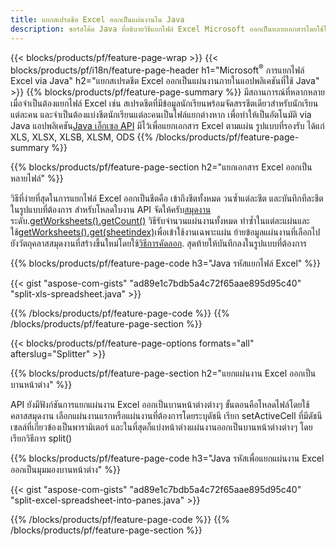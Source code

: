 ```yaml
---
title: แยกสเปรดชีต Excel ออกเป็นแผ่นงานใน Java
description: ซอร์สโค้ด Java ที่อธิบายวิธีแยกไฟล์ Excel Microsoft ออกเป็นหลายเอกสารโดยใช้ไลบรารี Java Excel
---
```

{{< blocks/products/pf/feature-page-wrap >}}
{{< blocks/products/pf/i18n/feature-page-header h1="Microsoft<sup>&reg;</sup> การแยกไฟล์ Excel via Java" h2="แยกสเปรดชีต Excel ออกเป็นแผ่นงานภายในแอปพลิเคชันที่ใช้ Java" >}}
{{% blocks/products/pf/feature-page-summary %}}
 มีสถานการณ์ที่หลากหลาย เมื่อจำเป็นต้องแยกไฟล์ Excel เช่น สเปรดชีตที่มีข้อมูลนักเรียนพร้อมจัดสรรชีตเดียวสำหรับนักเรียนแต่ละคน และจำเป็นต้องแบ่งชีตนักเรียนแต่ละคนเป็นไฟล์แยกต่างหาก เพื่อทำให้เป็นอัตโนมัติ via Java แอปพลิเคชัน[Java เอ็กเซล API](/cells/th/java/) มีไว้เพื่อแยกเอกสาร Excel ตามแผ่น รูปแบบที่รองรับ ได้แก่ XLS, XLSX, XLSB, XLSM, ODS
{{% /blocks/products/pf/feature-page-summary %}}

{{% blocks/products/pf/feature-page-section h2="แยกเอกสาร Excel ออกเป็นหลายไฟล์" %}}

 วิธีที่ง่ายที่สุดในการแยกไฟล์ Excel ออกเป็นชีตคือ เข้าถึงชีตทั้งหมด วนซ้ำแต่ละชีต และบันทึกทีละชีตในรูปแบบที่ต้องการ สำหรับโหลดใบงาน API จัดให้ครับ[สมุดงาน](https://reference.aspose.com/cells/java/com.aspose.cells/Workbook) ระดับ.[getWorksheets().getCount()](https://reference.aspose.com/cells/java/com.aspose.cells/worksheetcollection#Count) วิธีรับจำนวนแผ่นงานทั้งหมด ทำซ้ำในแต่ละแผ่นและใช้[getWorksheets().get(sheetindex)](https://reference.aspose.com/cells/java/com.aspose.cells/worksheetcollection#get)เพื่อเข้าใช้งานเฉพาะแผ่น ย้ายข้อมูลแผ่นงานที่เลือกไปยังวัตถุคลาสสมุดงานที่สร้างขึ้นใหม่โดยใช้[วิธีการคัดลอก](https://reference.aspose.com/cells/java/com.aspose.cells/workbook#copy(com.aspose.cells.Workbook)). สุดท้ายให้บันทึกลงในรูปแบบที่ต้องการ

{{% blocks/products/pf/feature-page-code h3="Java รหัสแยกไฟล์ Excel" %}}

{{< gist "aspose-com-gists" "ad89e1c7bdb5a4c72f65aae895d95c40" "split-xls-spreadsheet.java" >}}

{{% /blocks/products/pf/feature-page-code %}}
{{% /blocks/products/pf/feature-page-section %}}

{{< blocks/products/pf/feature-page-options formats="all" afterslug="Splitter" >}}

{{% blocks/products/pf/feature-page-section h2="แยกแผ่นงาน Excel ออกเป็นบานหน้าต่าง" %}}

API ยังมีฟังก์ชันการแยกแผ่นงาน Excel ออกเป็นบานหน้าต่างต่างๆ ขั้นตอนคือโหลดไฟล์โดยใช้คลาสสมุดงาน เลือกแผ่นงานแรกหรือแผ่นงานที่ต้องการโดยระบุดัชนี เรียก setActiveCell ที่มีดัชนีเซลล์ที่เกี่ยวข้องเป็นพารามิเตอร์ และในที่สุดก็แบ่งหน้าต่างแผ่นงานออกเป็นบานหน้าต่างต่างๆ โดยเรียกวิธีการ split()

{{% blocks/products/pf/feature-page-code h3="Java รหัสเพื่อแยกแผ่นงาน Excel ออกเป็นมุมมองบานหน้าต่าง" %}}

{{< gist "aspose-com-gists" "ad89e1c7bdb5a4c72f65aae895d95c40" "split-excel-spreadsheet-into-panes.java" >}}

{{% /blocks/products/pf/feature-page-code %}}
{{% /blocks/products/pf/feature-page-section %}}
